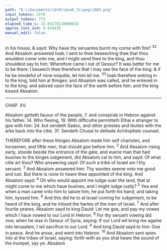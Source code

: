 ```yaml
---
path: "E:\\Documents\\drb\\book_1\\png\\683.png"
input_tokens: 2270
output_tokens: 775
elapsed_time_s: 15.04170110000018
approx_cost_usd: 0.018435
manual_edit: false
---
```

in his house, & sayd: Why haue thy seruantes burnt my corne with fire? <sup>32</sup> And Absalom answered Ioab: I sent to thee beseeching thee that thou wouldest come vnto me, and I might send thee to the king, and thou shouldest say to him: Wherefore came I out of Gessur? It was better for me to be there: I beseech thee therefore that I may see the face of the king: & if he be mindeful of mine iniquitie, let him kil me. <sup>33</sup> Ioab therefore entring in to the king, told him al thinges: and Absalom was called, and he entered in to the king: and adored vpon the face of the earth before him: and the king kissed Absalom.

<hr>

CHAP. XV.

<aside>Absalom getteth fauour of the people, 7. and conspirab in Hebron against his father. 14. Who fleeing, 19. With difficultie permitteth Ethai a stranger to goe with him: 24. but sendeth Sadoc, and other priestes and leuites with the arke back into the citie. 31. Sendeth Chusai to defeate Achitophels counsel.</aside>

THEREFORE after these thinges Absalom made him self chariotes, and horsemen, and fiftie men, that should goe before him. <sup>2</sup> And Absalom rising early, stoode beside the entrance of the gate, and euerie man that had busines to the kinges iudgement, did Absalom cal to him, and sayd: Of what citie art thou? Who answering sayd: Of such a tribe of Israel am I thy seruant. <sup>3</sup> And Absalom answered him: Thy wordes seeme vnto me good and iust. But there is none to heare thee appointed of the king. And Absalom sayd: <sup>4</sup> Oh who would appoint me iudge ouer the land, that al might come to me which haue busines, and I might iudge iustly? <sup>5</sup> Yea and when a man came vnto him to salute him, he put forth his hand, and taking him, kyssed him. <sup>6</sup> And this did he to al Israel coming for iudgement, to be heard of the king, and he intised the hartes of the men of Israel. <sup>7</sup> And after fourtie yeares, Absalom sayd to king Dauid: Let me goe, and pay my vowes which I haue vowed to our Lord in Hebron. <sup>8</sup> For thy seruant vowing did vow, when he was in Gessur of Syria, saying: If our Lord wil bring me againe into Ierusalem, I wil sacrifice to our Lord. <sup>9</sup> And king Dauid sayd to him: Goe in peace. And he arose, and went into Hebron. <sup>10</sup> And Absalom sent spies into al the tribes of Israel, saying: forth-with as you shal heare the sound of the trumpet, say ye: Absalom